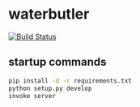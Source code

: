 # waterbutler

[![Build Status](https://travis-ci.org/CenterForOpenScience/waterbutler.svg?branch=develop)](https://travis-ci.org/CenterForOpenScience/waterbutler)


## startup commands

```bash
pip install -U -r requirements.txt
python setup.py develop
invoke server
```
